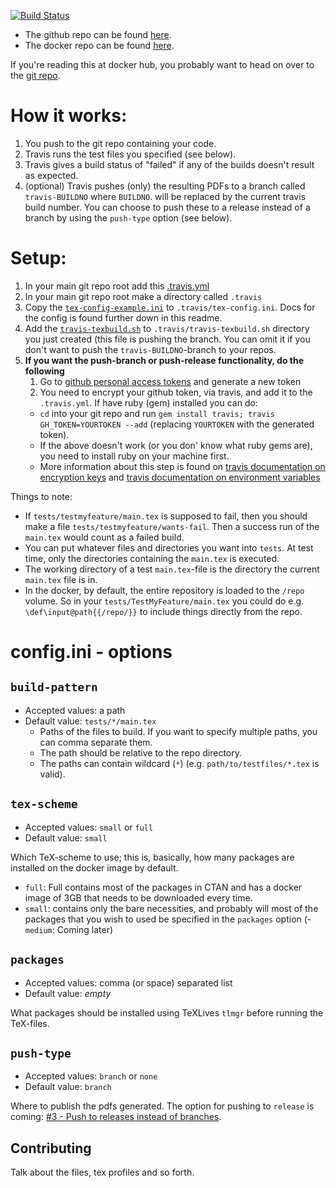 [![Build Status](https://travis-ci.org/Strauman/travis-latexbuild.svg?branch=master)](https://travis-ci.org/Strauman/travis-latexbuild)

-   The github repo can be found [here](https://github.com/Strauman/travis-latexbuild/).
-   The docker repo can be found [here](https://hub.docker.com/r/strauman/travis-latexbuild/).

If you're reading this at docker hub, you probably want to head on over to the [git repo](https://github.com/Strauman/travis-latexbuild/).

# How it works:

1.  You push to the git repo containing your code.
2.  Travis runs the test files you specified (see below).
3.  Travis gives a build status of "failed" if any of the builds doesn't result as expected.
4.  (optional) Travis pushes (only) the resulting PDFs to a branch called `travis-BUILDNO` where `BUILDNO`. will be replaced by the current travis build number.
    You can choose to push these to a release instead of a branch by using the `push-type` option (see below).

# Setup:

1.  In your main git repo root add this [.travis.yml](https://github.com/Strauman/travis-latexbuild/blob/master/.travis.yml)
2.  In your main git repo root make a directory called `.travis`
3.  Copy the [`tex-config-example.ini`](https://github.com/Strauman/travis-latexbuild/blob/master/tex-config-example.ini) to `.travis/tex-config.ini`.
    Docs for the config is found further down in this readme.
4.  Add the [`travis-texbuild.sh`](https://github.com/Strauman/travis-latexbuild/blob/master/travis-texbuild.sh) to `.travis/travis-texbuild.sh` directory you just created (this file is pushing the branch. You can omit it if you don't want to push the `travis-BUILDNO`-branch to your repos.
5.  **If you want the push-branch or push-release functionality, do the following**
    1.  Go to  [github personal access tokens](https://github.com/settings/tokens) and generate a new token
    2.  You need to encrypt your github token, via travis, and add it to the `.travis.yml`. If have ruby (gem) installed you can do:
    -   `cd` into your git repo and run `gem install travis; travis GH_TOKEN=YOURTOKEN --add` (replacing `YOURTOKEN` with the generated token).
    -   If the above doesn't work (or you don' know what ruby gems are), you need to install ruby on your machine first.
    -   More information about this step is found on [travis documentation on encryption keys](https://docs.travis-ci.com/user/encryption-keys) and [travis documentation on environment variables](https://docs.travis-ci.com/user/environment-variables/#defining-encrypted-variables-in-travisyml)

Things to note:

<!-- -   The [git repo][gitrepo] contains the setup example: consisting of `.travis.yml`, `.travis/push.sh` and `/tests`. -->

-   If `tests/testmyfeature/main.tex` is supposed to fail, then you should make a file `tests/testmyfeature/wants-fail`. Then a success run of the `main.tex` would count as a failed build.
-   You can put whatever files and directories you want into `tests`. At test time, only the directories containing the `main.tex` is executed.
-   The working directory of a test `main.tex`-file is the directory the current `main.tex` file is in.
-   In the docker, by default, the entire repository is loaded to the `/repo` volume. So in your `tests/TestMyFeature/main.tex` you could do e.g. `\def\input@path{{/repo/}}` to include things directly from the repo.

# config.ini - options
## `build-pattern`
- Accepted values: a path
- Default value: `tests/*/main.tex`
  - Paths of the files to build. If you want to specify multiple paths, you can comma separate them.
  - The path should be relative to the repo directory.
  - The paths can contain wildcard (`*`) (e.g. `path/to/testfiles/*.tex` is valid).

## `tex-scheme`
- Accepted values: `small` or `full`
- Default value: `small`

Which TeX-scheme to use; this is, basically, how many packages are installed on the docker image by default.
- `full`: Full contains most of the packages in CTAN and has a docker image of 3GB that needs to be downloaded every time.
- `small`: contains only the bare necessities, and probably will most of the packages that you wish to used be specified in the `packages` option
(- `medium`: Coming later)

## `packages`
- Accepted values: comma (or space) separated list
- Default value: _empty_

What packages should be installed using TeXLives `tlmgr` before running the TeX-files.
## `push-type`
- Accepted values: `branch` or `none`
- Default value: `branch`

Where to publish the pdfs generated. The option for pushing to `release` is coming: [#3 - Push to releases instead of branches](https://github.com/Strauman/travis-latexbuild/issues/3).



[gitrepo]: https://github.com/Strauman/travis-latexbuild

[docker]: https://hub.docker.com/r/strauman/travis-latexbuild/

## Contributing

Talk about the files, tex profiles and so forth.
